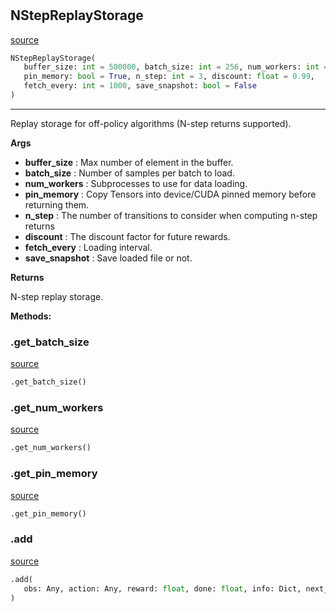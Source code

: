 #


## NStepReplayStorage
[source](https://github.com/RLE-Foundation/Hsuanwu/blob/main/hsuanwu/xploit/storage/nstep_replay_storage.py/#L66)
```python 
NStepReplayStorage(
   buffer_size: int = 500000, batch_size: int = 256, num_workers: int = 4,
   pin_memory: bool = True, n_step: int = 3, discount: float = 0.99,
   fetch_every: int = 1000, save_snapshot: bool = False
)
```


---
Replay storage for off-policy algorithms (N-step returns supported).


**Args**

* **buffer_size**  : Max number of element in the buffer.
* **batch_size**  : Number of samples per batch to load.
* **num_workers**  : Subprocesses to use for data loading.
* **pin_memory**  : Copy Tensors into device/CUDA pinned memory before returning them.
* **n_step**  : The number of transitions to consider when computing n-step returns
* **discount**  : The discount factor for future rewards.
* **fetch_every**  : Loading interval.
* **save_snapshot**  : Save loaded file or not.


**Returns**

N-step replay storage.


**Methods:**


### .get_batch_size
[source](https://github.com/RLE-Foundation/Hsuanwu/blob/main/hsuanwu/xploit/storage/nstep_replay_storage.py/#L114)
```python
.get_batch_size()
```


### .get_num_workers
[source](https://github.com/RLE-Foundation/Hsuanwu/blob/main/hsuanwu/xploit/storage/nstep_replay_storage.py/#L118)
```python
.get_num_workers()
```


### .get_pin_memory
[source](https://github.com/RLE-Foundation/Hsuanwu/blob/main/hsuanwu/xploit/storage/nstep_replay_storage.py/#L122)
```python
.get_pin_memory()
```


### .add
[source](https://github.com/RLE-Foundation/Hsuanwu/blob/main/hsuanwu/xploit/storage/nstep_replay_storage.py/#L129)
```python
.add(
   obs: Any, action: Any, reward: float, done: float, info: Dict, next_obs: Any
)
```

